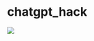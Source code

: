 # chatgpt_hack

<img src="https://github.com/Wooyme/chatgpt_hack/blob/main/-6b6a3af241034eab.jpg?raw=true">
